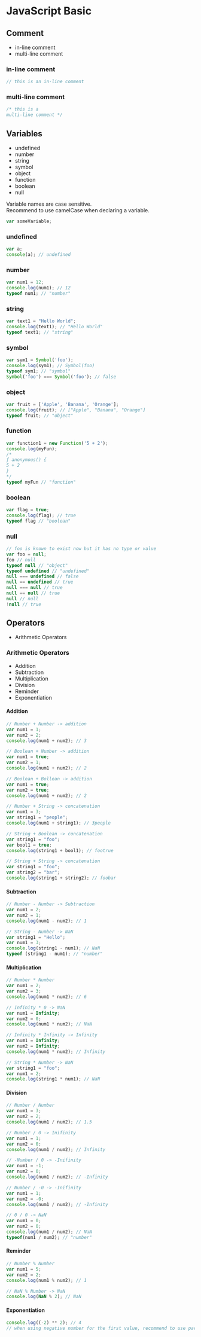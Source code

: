 # JavaScript Basic

## Comment
* in-line comment
* multi-line comment 

### in-line comment
```javascript
// this is an in-line comment
```

### multi-line comment
```javascript
/* this is a
multi-line comment */
```

## Variables
* undefined
* number
* string
* symbol
* object
* function
* boolean
* null

Variable names are case sensitive. \
Recommend to use camelCase when declaring a variable.

```javascript
var someVariable;
```

### undefined
```javascript
var a;
console(a); // undefined
```

### number
```javascript
var num1 = 12;
console.log(num1); // 12
typeof num1; // "number"
```

### string
```javascript
var text1 = "Hello World";
console.log(text1); // "Hello World"
typeof text1; // "string"
```

### symbol
```javascript
var sym1 = Symbol('foo');
console.log(sym1); // Symbol(foo)
typeof sym1; // "symbol"
Symbol('foo') === Symbol('foo'); // false
```

### object
```javascript
var fruit = ['Apple', 'Banana', 'Orange'];
console.log(fruit); // ["Apple", "Banana", "Orange"]
typeof fruit; // "object"
```

### function
```javascript
var function1 = new Function('5 + 2');
console.log(myFun);
/*
ƒ anonymous() {
5 + 2
}
*/
typeof myFun // "function"
```

### boolean
```javascript
var flag = true;
console.log(flag); // true
typeof flag // "boolean"
```

### null
```javascript
// foo is known to exist now but it has no type or value
var foo = null;
foo // null
typeof null // "object"
typeof undefined // "undefined"
null === undefined // false
null == undefined // true
null === null // true
null == null // true
null // null
!null // true
```

## Operators
* Arithmetic Operators

### Arithmetic Operators
* Addition
* Subtraction
* Multiplication
* Division
* Reminder
* Exponentiation

#### Addition
```javascript
// Number + Number -> addition
var num1 = 1;
var num2 = 2;
console.log(num1 + num2); // 3

// Boolean + Number -> addition
var num1 = true;
var num2 = 1;
console.log(num1 + num2); // 2

// Boolean + Bollean -> addition
var num1 = true;
var num2 = true;
console.log(num1 + num2); // 2

// Number + String -> concatenation
var num1 = 3;
var string1 = "people";
console.log(num1 + string1); // 3people

// String + Boolean -> concatenation
var string1 = "foo";
var bool1 = true;
console.log(string1 + bool1); // footrue

// String + String -> concatenation
var string1 = "foo";
var string2 = "bar";
console.log(string1 + string2); // foobar
```

#### Subtraction
```javascript
// Number - Number -> Subtraction
var num1 = 2;
var num2 = 1;
console.log(num1 - num2); // 1

// String - Number -> NaN
var string1 = "Hello";
var num1 = 3;
console.log(string1 - num1); // NaN
typeof (string1 - num1); // "number"
```

#### Multiplication
```javascript
// Number * Number
var num1 = 2;
var num2 = 3;
console.log(num1 * num2); // 6

// Infinity * 0 -> NaN
var num1 = Infinity;
var num2 = 0;
console.log(num1 * num2); // NaN

// Infinity * Infinity -> Infinity
var num1 = Infinity;
var num2 = Infinity;
console.log(num1 * num2); // Infinity

// String * Number -> NaN
var string1 = "foo";
var num1 = 2;
console.log(string1 * num1); // NaN
```

#### Division
```javascript
// Number / Number
var num1 = 3;
var num2 = 2;
console.log(num1 / num2); // 1.5

// Number / 0 -> Inifinity
var num1 = 1;
var num2 = 0;
console.log(num1 / num2); // Infinity

// -Number / 0 -> -Inifinity
var num1 = -1;
var num2 = 0;
console.log(num1 / num2); // -Infinity

// Number / -0 -> -Inifinity
var num1 = 1;
var num2 = -0;
console.log(num1 / num2); // -Infinity

// 0 / 0 -> NaN
var num1 = 0;
var num2 = 0;
console.log(num1 / num2); // NaN
typeof(num1 / num2); // "number"
```

#### Reminder
```javascript
// Number % Number
var num1 = 5;
var num2 = 2;
console.log(num1 % num2); // 1

// NaN % Number -> NaN
console.log(NaN % 2); // NaN 
```

#### Exponentiation
```javascript
console.log((-2) ** 2); // 4
// when using negative number for the first value, recommend to use parentathesis
```
